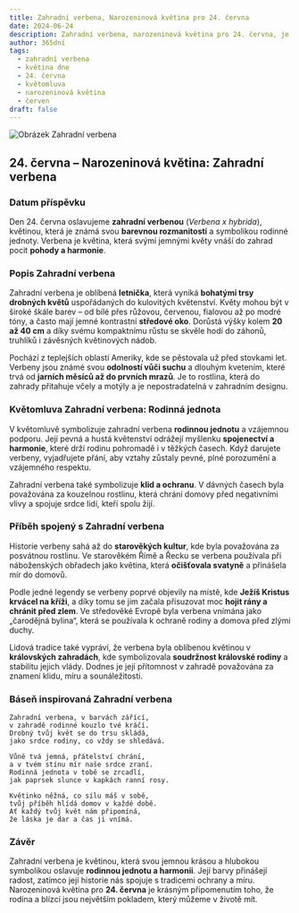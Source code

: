 ```yaml
---
title: Zahradní verbena, Narozeninová květina pro 24. června
date: 2024-06-24
description: Zahradní verbena, narozeninová květina pro 24. června, je symbolem Rodinná jednota. Objevte její jedinečný význam, fascinující příběhy a poezii, která oslavuje její krásu.
author: 365dní
tags:
  - zahradní verbena
  - květina dne
  - 24. června
  - květomluva
  - narozeninová květina
  - červen
draft: false
---
```


![Obrázek Zahradní verbena](https://cdn.pixabay.com/photo/2015/05/07/07/58/flowers-756181_640.jpg#center)


## 24. června – Narozeninová květina: Zahradní verbena

### Datum příspěvku

Den 24. června oslavujeme **zahradní verbenou** (_Verbena x hybrida_), květinou, která je známá svou **barevnou rozmanitostí** a symbolikou rodinné jednoty. Verbena je květina, která svými jemnými květy vnáší do zahrad pocit **pohody a harmonie**.

### Popis Zahradní verbena

Zahradní verbena je oblíbená **letnička**, která vyniká **bohatými trsy drobných květů** uspořádaných do kulovitých květenství. Květy mohou být v široké škále barev – od bílé přes růžovou, červenou, fialovou až po modré tóny, a často mají jemné kontrastní **středové oko**. Dorůstá výšky kolem **20 až 40 cm** a díky svému kompaktnímu růstu se skvěle hodí do záhonů, truhlíků i závěsných květinových nádob.

Pochází z teplejších oblastí Ameriky, kde se pěstovala už před stovkami let. Verbeny jsou známé svou **odolností vůči suchu** a dlouhým kvetením, které trvá od **jarních měsíců až do prvních mrazů**. Je to rostlina, která do zahrady přitahuje včely a motýly a je nepostradatelná v zahradním designu.

### Květomluva Zahradní verbena: Rodinná jednota

V květomluvě symbolizuje zahradní verbena **rodinnou jednotu** a vzájemnou podporu. Její pevná a hustá květenství odrážejí myšlenku **spojenectví a harmonie**, které drží rodinu pohromadě i v těžkých časech. Když darujete verbeny, vyjadřujete přání, aby vztahy zůstaly pevné, plné porozumění a vzájemného respektu.

Zahradní verbena také symbolizuje **klid a ochranu**. V dávných časech byla považována za kouzelnou rostlinu, která chrání domovy před negativními vlivy a spojuje srdce lidí, kteří spolu žijí.

### Příběh spojený s Zahradní verbena

Historie verbeny sahá až do **starověkých kultur**, kde byla považována za posvátnou rostlinu. Ve starověkém Římě a Řecku se verbena používala při náboženských obřadech jako květina, která **očišťovala svatyně** a přinášela mír do domovů.

Podle jedné legendy se verbeny poprvé objevily na místě, kde **Ježíš Kristus krvácel na kříži**, a díky tomu se jim začala přisuzovat moc **hojit rány a chránit před zlem**. Ve středověké Evropě byla verbena vnímána jako „čarodějná bylina“, která se používala k ochraně rodiny a domova před zlými duchy.

Lidová tradice také vypráví, že verbena byla oblíbenou květinou v **královských zahradách**, kde symbolizovala **soudržnost královské rodiny** a stabilitu jejich vlády. Dodnes je její přítomnost v zahradě považována za znamení klidu, míru a sounáležitosti.

### Báseň inspirovaná Zahradní verbena

```
Zahradní verbena, v barvách zářící,  
v zahradě rodinné kouzlo tvé kráčí.  
Drobný tvůj květ se do trsu skládá,  
jako srdce rodiny, co vždy se shledává.  

Vůně tvá jemná, přátelství chrání,  
a v tvém stínu mír naše srdce zraní.  
Rodinná jednota v tobě se zrcadlí,  
jak paprsek slunce v kapkách ranní rosy.  

Květinko něžná, co sílu máš v sobě,  
tvůj příběh hlídá domov v každé době.  
Ať každý tvůj květ nám připomíná,  
že láska je dar a čas ji vnímá.  
```

### Závěr

Zahradní verbena je květinou, která svou jemnou krásou a hlubokou symbolikou oslavuje **rodinnou jednotu a harmonii**. Její barvy přinášejí radost, zatímco její historie nás spojuje s tradicemi ochrany a míru. Narozeninová květina pro **24. června** je krásným připomenutím toho, že rodina a blízcí jsou největším pokladem, který můžeme v životě mít.